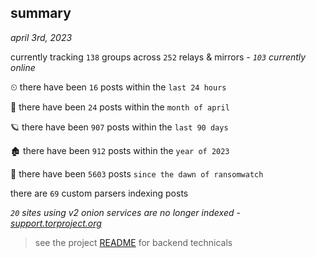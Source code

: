 
## summary
_april 3rd, 2023_

currently tracking `138` groups across `252` relays & mirrors - _`103` currently online_

⏲ there have been `16` posts within the `last 24 hours`

🦈 there have been `24` posts within the `month of april`

🪐 there have been `907` posts within the `last 90 days`

🏚 there have been `912` posts within the `year of 2023`

🦕 there have been `5603` posts `since the dawn of ransomwatch`

there are `69` custom parsers indexing posts

_`20` sites using v2 onion services are no longer indexed - [support.torproject.org](https://support.torproject.org/onionservices/v2-deprecation/)_

> see the project [README](https://github.com/joshhighet/ransomwatch#ransomwatch--) for backend technicals
